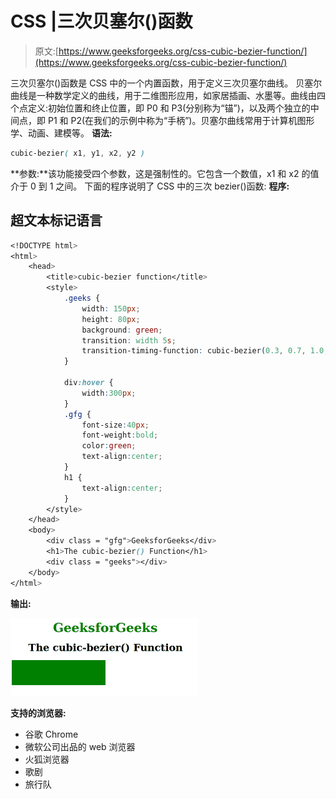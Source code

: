 # CSS |三次贝塞尔()函数

> 原文:[https://www.geeksforgeeks.org/css-cubic-bezier-function/](https://www.geeksforgeeks.org/css-cubic-bezier-function/)

三次贝塞尔()函数是 CSS 中的一个内置函数，用于定义三次贝塞尔曲线。
贝塞尔曲线是一种数学定义的曲线，用于二维图形应用，如家居插画、水墨等。曲线由四个点定义:初始位置和终止位置，即 P0 和 P3(分别称为“锚”)，以及两个独立的中间点，即 P1 和 P2(在我们的示例中称为“手柄”)。贝塞尔曲线常用于计算机图形学、动画、建模等。
**语法:**

```css
cubic-bezier( x1, y1, x2, y2 )
```

**参数:**该功能接受四个参数，这是强制性的。它包含一个数值，x1 和 x2 的值介于 0 到 1 之间。
下面的程序说明了 CSS 中的三次 bezier()函数:
**程序:**

## 超文本标记语言

```css
<!DOCTYPE html>
<html>
    <head>
        <title>cubic-bezier function</title>
        <style>
            .geeks {
                width: 150px;
                height: 80px;
                background: green;
                transition: width 5s;
                transition-timing-function: cubic-bezier(0.3, 0.7, 1.0, 0.1);
            }

            div:hover {
                width:300px;
            }
            .gfg {
                font-size:40px;
                font-weight:bold;
                color:green;
                text-align:center;
            }
            h1 {
                text-align:center;
            }
        </style>
    </head>
    <body>
        <div class = "gfg">GeeksforGeeks</div>
        <h1>The cubic-bezier() Function</h1>
        <div class = "geeks"></div>
    </body>
</html>
```

**输出:**

![](img/e5c2e1e8e9de6b598358cb309e749764.png)

**支持的浏览器:**

*   谷歌 Chrome
*   微软公司出品的 web 浏览器
*   火狐浏览器
*   歌剧
*   旅行队